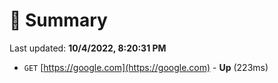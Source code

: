 # 📖 Summary
Last updated: **10/4/2022, 8:20:31 PM**

- `GET` [https://google.com](https://google.com) - **Up** (223ms)
